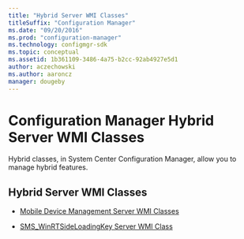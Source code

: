 ```yaml
---
title: "Hybrid Server WMI Classes"
titleSuffix: "Configuration Manager"
ms.date: "09/20/2016"
ms.prod: "configuration-manager"
ms.technology: configmgr-sdk
ms.topic: conceptual
ms.assetid: 1b361109-3486-4a75-b2cc-92ab4927e5d1
author: aczechowski
ms.author: aaroncz
manager: dougeby
---
```

# Configuration Manager Hybrid Server WMI Classes
Hybrid classes, in System Center Configuration Manager, allow you to manage hybrid features.  

## Hybrid Server WMI Classes  

-   [Mobile Device Management Server WMI Classes](../../../develop/reference/mdm/mobile-device-management-server-wmi-classes.md)  

-   [SMS_WinRTSideLoadingKey Server WMI Class](../../../develop/reference/mdm/sms_winrtsideloadingkey-server-wmi-class.md)
